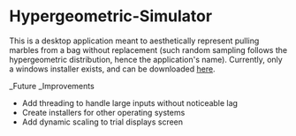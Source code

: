 Hypergeometric-Simulator
========================

This is a desktop application meant to aesthetically represent pulling marbles from a bag without replacement (such random sampling follows the hypergeometric distribution, hence the application's name). Currently, only a windows installer exists, and can be downloaded [here](http://tinyurl.com/hypergeosim).

_Future _Improvements
* Add threading to handle large inputs without noticeable lag
* Create installers for other operating systems
* Add dynamic scaling to trial displays screen


